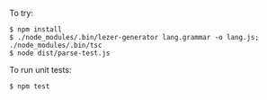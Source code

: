 To try:

```
$ npm install
$ ./node_modules/.bin/lezer-generator lang.grammar -o lang.js; ./node_modules/.bin/tsc
$ node dist/parse-test.js
```

To run unit tests:

```
$ npm test
```

